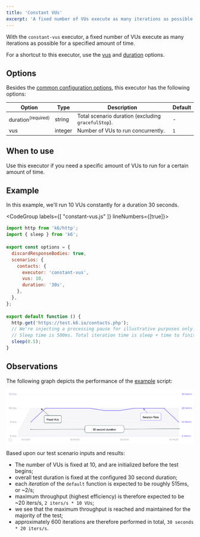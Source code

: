 ```yaml
---
title: 'Constant VUs'
excerpt: 'A fixed number of VUs execute as many iterations as possible for a specified amount of time.'
---
```


With the `constant-vus` executor, a fixed number of VUs execute as many iterations as possible for a specified amount of time.

For a shortcut to this executor, use the [vus](/using-k6/options#vus) and [duration](/using-k6/options#duration) options.

## Options

Besides the [common configuration options](/using-k6/scenarios#options),
this executor has the following options:

| Option      | Type    | Description                                         | Default |
| ----------- | ------- | --------------------------------------------------- | ------- |
| duration<sup>(required)</sup> | string  | Total scenario duration (excluding `gracefulStop`). | -       |
| vus       | integer | Number of VUs to run concurrently.                  | `1`     |

## When to use

Use this executor if you need a specific amount of VUs to run for a certain amount of time.

## Example

In this example, we'll run 10 VUs constantly for a duration 30 seconds.

<CodeGroup labels={[ "constant-vus.js" ]} lineNumbers={[true]}>

```javascript
import http from 'k6/http';
import { sleep } from 'k6';

export const options = {
  discardResponseBodies: true,
  scenarios: {
    contacts: {
      executor: 'constant-vus',
      vus: 10,
      duration: '30s',
    },
  },
};

export default function () {
  http.get('https://test.k6.io/contacts.php');
  // We're injecting a processing pause for illustrative purposes only!
  // Sleep time is 500ms. Total iteration time is sleep + time to finish request.
  sleep(0.5);
}
```

</CodeGroup>

## Observations

The following graph depicts the performance of the [example](#example) script:

![Constant VUs](./images/constant-vus.png)

Based upon our test scenario inputs and results:

* The number of VUs is fixed at 10, and are initialized before the test begins;
* overall test duration is fixed at the configured 30 second duration; 
* each _iteration_ of the `default` function is expected to be roughly 515ms, or ~2/s;
* maximum throughput (highest efficiency) is therefore expected to be ~20 iters/s, `2 iters/s * 10 VUs`; 
* we see that the maximum throughput is reached and maintained for the majority of the test;
* approximately 600 iterations are therefore performed in total, `30 seconds * 20 iters/s`.
